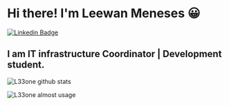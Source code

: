 # Hi there! I'm Leewan Meneses 😀

[![Linkedin Badge](https://img.shields.io/badge/-LinkedIn-blue?style=for-the-badge&logo=Linkedin&logoColor=white&link=https:https://www.linkedin.com/in/leewanmeneses/)](https://www.linkedin.com/in/leewanmeneses/)



## I am IT infrastructure Coordinator | Development student.


![L33one github stats](https://github-readme-stats.vercel.app/api?username=l33one)

![L33one almost usage](https://github-readme-stats.anuraghazra1.vercel.app/api/top-langs/?username=l33one)
